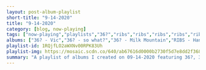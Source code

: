 ```yaml
---
layout: post-album-playlist
short-title: "9-14-2020"
title: "9-14-2020"
category: [blog, now-playing]
tags: ["now-playing","playlists","36?","ribs","ribs","ribs","ribs","ribs","ribs","ribs","ribs","beach-bunny","everything-everything","professor-murder","oso-oso"]
albums: ["36? - Vic","36? - so what?","36? - Milk Mountain","RIBS - Hand","RIBS - Too Long","RIBS - 1992","RIBS - British Brains","RIBS - Russian Blood","RIBS - British Brains","RIBS - Russian Blood","RIBS - Locrian Singles","Beach Bunny - Honeymoon","Everything Everything - RE-ANIMATOR","Professor Murder - Professor Murder Rides the Subway","Oso Oso - basking in the glow"]
playlist-id: 1RQjfLO2aWXNv00RPK83Uh
playlist-img: https://mosaic.scdn.co/640/ab67616d0000b2730f5d7e8dd2f3689bd5b22263ab67616d0000b2737d7d43a6bb2e85b48784149dab67616d0000b273f9cd4e4e6e4fea5fd27fcc54ab67616d0000b273ff49253996459516f0fcfd1c
summary: "A playlist of albums I created on 09-14-2020 featuring 36?, 36?, 36?, RIBS, RIBS, RIBS, RIBS, RIBS, RIBS, RIBS, RIBS, Beach Bunny, Everything Everything, Professor Murder, and Oso Oso"
---
```

